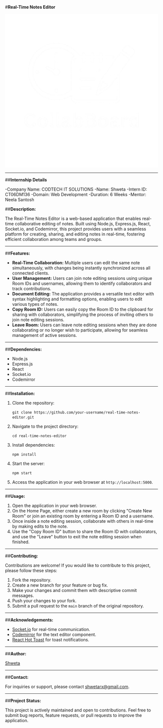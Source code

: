 #**Real-Time Notes Editor**

![Real-Time Notes Editor](/public/DocsEditorLogo.png)

---
##**Internship Details**

-Company Name: CODTECH IT SOLUTIONS
-Name: Shweta
-Intern ID: CT06DM136
-Domain: Web Development
-Duration: 6 Weeks
-Mentor: Neela Santosh


##**Description:**

The Real-Time Notes Editor is a web-based application that enables real-time collaborative editing of notes. Built using Node.js, Express.js, React, Socket.io, and Codemirror, this project provides users with a seamless platform for creating, sharing, and editing notes in real-time, fostering efficient collaboration among teams and groups.


---

##**Features:**

- **Real-Time Collaboration:** Multiple users can edit the same note simultaneously, with changes being instantly synchronized across all connected clients.
- **User Management:** Users can join note editing sessions using unique Room IDs and usernames, allowing them to identify collaborators and track contributions.
- **Document Editing:** The application provides a versatile text editor with syntax highlighting and formatting options, enabling users to edit various types of notes.
- **Copy Room ID:** Users can easily copy the Room ID to the clipboard for sharing with collaborators, simplifying the process of inviting others to join note editing sessions.
- **Leave Room:** Users can leave note editing sessions when they are done collaborating or no longer wish to participate, allowing for seamless management of active sessions.

---

##**Dependencies:**

- Node.js
- Express.js
- React
- Socket.io
- Codemirror

---

##**Installation:**

1. Clone the repository:

   ```
   git clone https://github.com/your-username/real-time-notes-editor.git
   ```

2. Navigate to the project directory:

   ```
   cd real-time-notes-editor
   ```

3. Install dependencies:

   ```
   npm install
   ```

4. Start the server:

   ```
   npm start
   ```

5. Access the application in your web browser at `http://localhost:5000`.

---

##**Usage:**

1. Open the application in your web browser.
2. On the Home Page, either create a new room by clicking "Create New Room" or join an existing room by entering a Room ID and a username.
3. Once inside a note editing session, collaborate with others in real-time by making edits to the note.
4. Use the "Copy Room ID" button to share the Room ID with collaborators, and use the "Leave" button to exit the note editing session when finished.
---

##**Contributing:**

Contributions are welcome! If you would like to contribute to this project, please follow these steps:

1. Fork the repository.
2. Create a new branch for your feature or bug fix.
3. Make your changes and commit them with descriptive commit messages.
4. Push your changes to your fork.
5. Submit a pull request to the `main` branch of the original repository.

---


##**Acknowledgements:**

- [Socket.io](https://socket.io/) for real-time communication.
- [Codemirror](https://codemirror.net/) for the text editor component.
- [React Hot Toast](https://github.com/timolins/react-hot-toast) for toast notifications.

---

##**Author:**

[Shweta](https://github.com/shwetarx)

---

##**Contact:**

For inquiries or support, please contact [shwetarx@gmail.com](mailto:shwetarx@gmail.com).

---

##**Project Status:**

This project is actively maintained and open to contributions. Feel free to submit bug reports, feature requests, or pull requests to improve the application.
